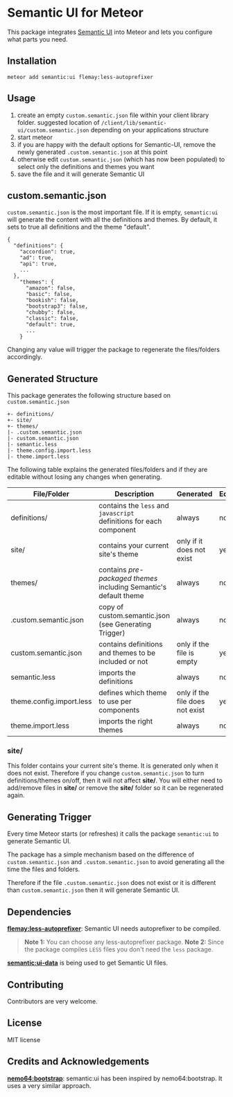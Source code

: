 Semantic UI for Meteor
======================

This package integrates [Semantic UI](http://semantic-ui.com) into Meteor and lets you configure what parts you need.

Installation
------------

    meteor add semantic:ui flemay:less-autoprefixer

Usage
-----

1. create an empty `custom.semantic.json` file within your client library folder. suggested location of `/client/lib/semantic-ui/custom.semantic.json` depending on your applications structure
2. start meteor
3. if you are happy with the default options for Semantic-UI, remove the newly generated `.custom.semantic.json` at this point
4. otherwise edit `custom.semantic.json` (which has now been populated) to select only the definitions and themes you want
5. save the file and it will generate Semantic UI

custom.semantic.json
--------------------

`custom.semantic.json` is the most important file. If it is empty, `semantic:ui` will generate the content with all the definitions and themes. By default, it sets to true all definitions and the theme "default".

```
{
  "definitions": {
    "accordion": true,
    "ad": true,
    "api": true,
    ...
  },
    "themes": {
      "amazon": false,
      "basic": false,
      "bookish": false,
      "bootstrap3": false,
      "chubby": false,
      "classic": false,
      "default": true,
      ...
    }
```

Changing any value will trigger the package to regenerate the files/folders accordingly.

Generated Structure
-------------------

This package generates the following structure based on `custom.semantic.json`

```
+- definitions/
+- site/
+- themes/
|- .custom.semantic.json
|- custom.semantic.json
|- semantic.less
|- theme.config.import.less
|- theme.import.less
```

The following table explains the generated files/folders and if they are editable without losing any changes when generating.

File/Folder | Description | Generated | Editable
--- | --- | --- | ---
definitions/ | contains the `less` and `javascript` definitions for each component | always | no
site/ | contains your current site's theme | only if it does not exist | yes
themes/ | contains *pre-packaged themes* including Semantic's default theme | always | no
.custom.semantic.json | copy of custom.semantic.json (see Generating Trigger) | always | no
custom.semantic.json | contains definitions and themes to be included or not | only if the file is empty | yes
semantic.less | imports the definitions | always | no
theme.config.import.less | defines which theme to use per components | only if the file does not exist | yes
theme.import.less | imports the right themes | always | no

### site/

This folder contains your current site's theme. It is generated only when it does not exist. Therefore if you change `custom.semantic.json` to turn definitions/themes on/off, then it will not affect **site/**. You will either need to add/remove files in **site/** or remove the **site/** folder so it can be regenerated again.

Generating Trigger
------------------

Every time Meteor starts (or refreshes) it calls the package `semantic:ui` to generate Semantic UI.

The package has a simple mechanism based on the difference of `custom.semantic.json` and `.custom.semantic.json` to avoid generating all the time the files and folders.

Therefore if the file `.custom.semantic.json` does not exist or it is different than `custom.semantic.json` then it will generate Semantic UI.

Dependencies
------------
**[flemay:less-autoprefixer](https://atmospherejs.com/flemay/less-autoprefixer)**: Semantic UI needs autoprefixer to be compiled.

> **Note 1:** You can choose any less-autoprefixer package.
> **Note 2:** Since the package compiles `LESS` files you don't need the `less` package.

**[semantic:ui-data](https://atmospherejs.com/semantic/ui-data)** is being used to get Semantic UI files.

Contributing
-------------

Contributors are very welcome.

License
-------

MIT license

Credits and Acknowledgements
----------------------------

**[nemo64:bootstrap](https://atmospherejs.com/nemo64/bootstrap)**: semantic:ui has been inspired by nemo64:bootstrap. It uses a very similar approach.
